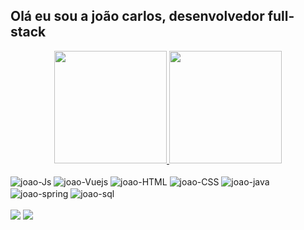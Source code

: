 ## Olá eu sou a joão carlos, desenvolvedor full-stack
<div align="center">
  <a href="https://github.com/joao-belmiro" >
  <img height="180em" src="https://github-readme-stats.vercel.app/api?username=joao-belmiro&show_icons=true&theme=dark&include_all_commits=true&count_private=true"/>
  <img height="180em" src="https://github-readme-stats.vercel.app/api/top-langs/?username=joao-belmiro&layout=compact&langs_count=7&theme=dark"/>
  </a>
</div>
<div style="display: inline_block;text-decoration:none;"><br>
  <img align="center" alt="joao-Js"   src="https://img.shields.io/badge/JavaScript-F7DF1E?style=for-the-badge&logo=javascript&logoColor=black"/>
  <img align="center" alt="joao-Vuejs" src="https://img.shields.io/badge/Vue.js-35495E?style=for-the-badge&logo=vue.js&logoColor=4FC08D"/>
  <img align="center" alt="joao-HTML"  src="https://img.shields.io/badge/HTML5-E34F26?style=for-the-badge&logo=html5&logoColor=white"/>
  <img align="center" alt="joao-CSS"  src="https://img.shields.io/badge/CSS3-1572B6?style=for-the-badge&logo=css3&logoColor=white"/>
  <img align="center" alt="joao-java"  src="https://img.shields.io/badge/Java-ED8B00?style=for-the-badge&logo=java&logoColor=white"/>
  <img align="center" alt="joao-spring"  src="https://img.shields.io/badge/Spring-6DB33F?style=for-the-badge&logo=spring&logoColor=white"/>
  <img align="center" alt="joao-sql"  src="https://img.shields.io/badge/MySQL-00000F?style=for-the-badge&logo=mysql&logoColor=white"/>

</div>
  <br>
<div> 
  <a href="https://www.linkedin.com/in/jo%C3%A3o-gon%C3%A7alves-294300191/" style="text-decoration: none;" target="_blank"><img src="https://img.shields.io/badge/-LinkedIn-%230077B5?style=for-the-badge&logo=linkedin&logoColor=white"></a> 
  <a href="https://api.whatsapp.com/send?phone=5591983529700&text=" style="text-decoration: none;" target="_blank"><img src="https://img.shields.io/badge/WhatsApp-25D366?style=for-the-badge&logo=whatsapp&logoColor=white"></a> 
</div>

<!--
**joao-belmiro/joao-belmiro** is a ✨ _special_ ✨ repository because its `README.md` (this file) appears on your GitHub profile.

Here are some ideas to get you started:

- 🔭 I’m currently working on ...
- 🌱 I’m currently learning ...
- 👯 I’m looking to collaborate on ...
- 🤔 I’m looking for help with ...
- 💬 Ask me about ...
- 📫 How to reach me: ...
- 😄 Pronouns: ...
- ⚡ Fun fact: ...
-->
